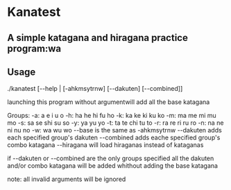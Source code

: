 # Kanatest
## A simple katagana and hiragana practice program:wa

## Usage
./kanatest [--help | [-ahkmsytrnw] [--dakuten] [--combined]]

launching this program without argumentwill add all the base katagana

Groups:
	-a: a e i u o
	-h: ha he hi fu ho
	-k: ka ke ki ku ko
	-m: ma me mi mu mo
	-s: sa se shi su so
	-y: ya yu yo
	-t: ta te chi tu to
	-r: ra re ri ru ro
	-n: na ne ni nu no
	-w: wa wu wo
--base is the same as -ahkmsytrnw
--dakuten adds each specified group's dakuten
--combined adds eache specified group's combo katagana
--hiragana will load hiraganas instead of kataganas

if --dakuten or --combined are the only
groups specified all the dakuten and/or combo
katagana will be added whithout adding the base katagana

note: all invalid arguments will be ignored
